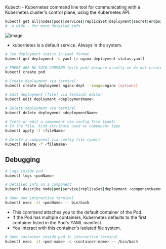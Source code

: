 Kubectl - Kubernetes command line tool for communicating with a Kubernetes cluster's control plane, using the Kubernetes API.

```bash
kubectl get all|nodes|pods|services|replicaSet|deployment|secret|endpoints [-o wide]
# -o wide - for more detailed info
```
![image](https://github.com/user-attachments/assets/6c3d26d8-2152-4023-83bc-f3aa179de3e2)
- kubernetes is a default service. Always in the system.
```bash
# See deployment status in yaml format
kubectl get deployment -o yaml [> nginx-deployment-status.yaml]
```
```bash
# THERE ARE NO SUCH COMMAND [with pod] because usually we do not create pods directly
kubectl create pod
```
```bash
# Create deployment via terminal
kubectl create deployment nginx-depl --image=nginx [options]
```
```bash
# Edit deployment [file] via terminal editor
kubectl edit deployment <deploymentName>
```
```bash
# Delete deployment via terminal
kubectl delete deployment <deploymentName>
```
```bash
# Crete or edit a component via config file (yaml)
# In the file, kind attribute used as component type
kubectl apply -f <fileName>
```
```bash
# Delete a component via config file (yaml)
kubectl delete -f <fileName>
```
## Debugging
```bash
# Logs inside pod
kubectl logs <podName>
```
```bash
# Detailed info on a component
kubectl describe node|pod|service|replicaSet|deployment <componentName>
```
```bash
# Open pod interactive terminal
kubectl exec -it <podName> -- bin/bash
```
- This command attaches you to the default container of the Pod.
- If the Pod has multiple containers, Kubernetes defaults to the first container listed in the Pod's YAML manifest.
- You interact with this container's isolated file system.

```bash
# Open container inside pod in interactive terminal
kubectl exec -it <pod-name> -c <container-name> -- /bin/bash
```
